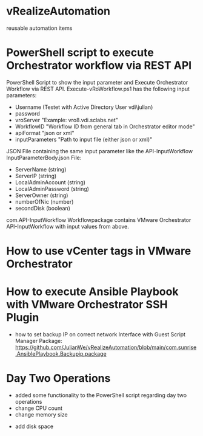 
# vRealizeAutomation
reusable automation items

# PowerShell script to execute Orchestrator workflow via REST API

PowerShell Script to show the input parameter and Execute Orchestrator Workflow via REST API. 
Execute-vRoWorkflow.ps1 has the following input parameters:
- Username (Testet with Active Directory User vdi\julian)
- password 
- vroServer "Example: vro8.vdi.sclabs.net"
- WorkflowID "Workflow ID from general tab in Orchestrator editor mode"
- apiFormat "json or xml"
- inputParameters "Path to input file (either json or xml)"

JSON File containing the same input parameter like the API-InputWorkflow
InputParameterBody.json File:
- ServerName (string)
- ServerIP (string)
- LocalAdminAccount (string)
- LocalAdminPassword (string)
- ServerOwner (string)
- numberOfNic (number)
- secondDisk (boolean)

com.API-InputWorkflow Workflowpackage contains VMware Orchestrator API-InputWorkflow with input values from above.

# How to use vCenter tags in VMware Orchestrator


# How to execute Ansible Playbook with VMware Orchestrator SSH Plugin
+ how to set backup IP on correct network Interface with Guest Script Manager
Package: https://github.com/JulianWe/vRealizeAutomation/blob/main/com.sunrise.AnsiblePlaybook.Backupip.package


# Day Two Operations
+ added some functionality to the PowerShell script regarding day two operations
+ change CPU count
+ change memory size
- add disk space

